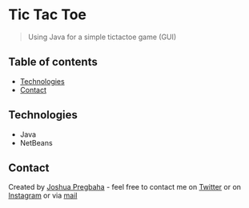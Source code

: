 # Tic Tac Toe
> Using Java for a simple tictactoe game (GUI)

## Table of contents
* [Technologies](#technologies)
* [Contact](#contact)

## Technologies
* Java
* NetBeans

## Contact
Created by [Joshua Pregbaha](https://j22pregbaha.github.io/personal-website/) - feel free to contact me on [Twitter](https://twitter.com/JPregbaha) or on [Instagram](https://www.instagram.com/jpregbaha/) or via [mail](mailto:jpregbaha@gmail.com)